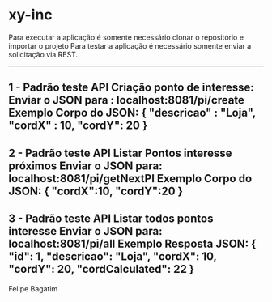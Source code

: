 # xy-inc
Para executar a aplicação é somente necessário clonar o repositório e importar o projeto
Para testar a aplicação é necessário somente enviar a solicitação via REST.

------------------------------------------------
1 - Padrão teste API Criação ponto de interesse:
Enviar o JSON para : localhost:8081/pi/create
Exemplo Corpo do JSON:
{
"descricao" : "Loja",
"cordX" : 10,
"cordY": 20
}
------------------------------------------------
2 - Padrão teste API Listar Pontos interesse próximos
Enviar o JSON para: localhost:8081/pi/getNextPI
Exemplo Corpo do JSON:
{
	"cordX":10,
	"cordY":20
}
------------------------------------------------
3 - Padrão teste API Listar todos pontos interesse
Enviar o JSON para: localhost:8081/pi/all
Exemplo Resposta JSON:
    {
        "id": 1,
        "descricao": "Loja",
        "cordX": 10,
        "cordY": 20,
        "cordCalculated": 22
    }
------------------------------------------------

Felipe Bagatim
